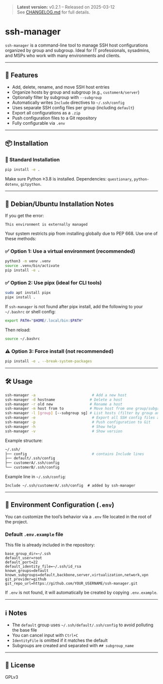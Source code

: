 > **Latest version:** v0.2.1 – Released on 2025-03-12  
> See [CHANGELOG.md](./CHANGELOG.md) for full details.

# ssh-manager

`ssh-manager` is a command-line tool to manage SSH host configurations organized by group and subgroup. Ideal for IT professionals, sysadmins, and MSPs who work with many environments and clients.

---

## 🚀 Features
- Add, delete, rename, and move SSH host entries
- Organize hosts by group and subgroup (e.g., `customerA/server`)
- Optionally filter by subgroup with `--subgroup`
- Automatically writes `Include` directives to `~/.ssh/config`
- Uses separate SSH config files per group (including `default`)
- Export all configurations as a `.zip`
- Push configuration files to a Git repository
- Fully configurable via `.env`

---

## 📦 Installation

### 🔧 Standard Installation
```bash
pip install -e .
```
Make sure Python ≥3.8 is installed. Dependencies: `questionary`, `python-dotenv`, `gitpython`.

---

## 🐧 Debian/Ubuntu Installation Notes
If you get the error:
```
This environment is externally managed
```
Your system restricts pip from installing globally due to PEP 668. Use one of these methods:

### ✅ Option 1: Use a virtual environment (recommended)
```bash
python3 -m venv .venv
source .venv/bin/activate
pip install -e .
```

### ✅ Option 2: Use pipx (ideal for CLI tools)
```bash
sudo apt install pipx
pipx install .
```

If `ssh-manager` is not found after pipx install, add the following to your `~/.bashrc` or shell config:
```bash
export PATH="$HOME/.local/bin:$PATH"
```
Then reload:
```bash
source ~/.bashrc
```

### ⚠️ Option 3: Force install (not recommended)
```bash
pip install -e . --break-system-packages
```

---

## 🛠️ Usage
```bash
ssh-manager -a                          # Add a new host
ssh-manager -d hostname                # Delete a host
ssh-manager -r old new                 # Rename a host
ssh-manager -m host from to            # Move host from one group/subgroup to another
ssh-manager -l [group] [--subgroup sg] # List hosts (filter by group and optional subgroup)
ssh-manager -e                          # Export all SSH config files as .zip
ssh-manager -p                          # Push configuration to Git
ssh-manager -h                          # Show help
ssh-manager -v                          # Show version
```

Example structure:
```bash
~/.ssh/
├── config                              # contains Include lines
├── default/.ssh/config
├── customerA/.ssh/config
└── customerB/.ssh/config
```

Example line in `~/.ssh/config`:
```ssh
Include ~/.ssh/customerA/.ssh/config  # added by ssh-manager
```

---

## 📁 Environment Configuration (`.env`)
You can customize the tool’s behavior via a `.env` file located in the root of the project.

### Default `.env.example` file
This file is already included in the repository:
```dotenv
base_group_dir=~/.ssh
default_user=root
default_port=22
default_identity_file=~/.ssh/id_rsa
known_groups=default
known_subgroups=default,backbone,server,virtualization,network,vpn
git_provider=github
git_repo_url=https://github.com/YOUR_USERNAME/ssh-manager.git
```

If `.env` is not found, it will automatically be created by copying `.env.example`.

---

## ℹ️ Notes
- The `default` group uses `~/.ssh/default/.ssh/config` to avoid polluting the base file
- You can cancel input with `Ctrl+C`
- `IdentityFile` is omitted if it matches the default
- Subgroups are created and separated with `## subgroup_name`

---

## 📜 License
GPLv3
